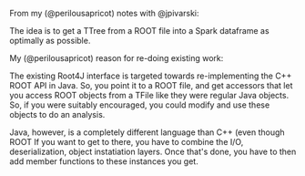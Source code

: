 From my (@perilousapricot) notes with @jpivarski:

The idea is to get a TTree from a ROOT file into a Spark dataframe as optimally
as possible.

My (@perilousapricot) reason for re-doing existing work:

The existing Root4J interface is targeted towards re-implementing the C++ ROOT
API in Java. So, you point it to a ROOT file, and get accessors that let you 
access ROOT objects from a TFile like they were regular Java objects. So, if you were
suitably encouraged, you could modify and use these objects to do an analysis.

Java, however, is a completely different language than C++ (even though ROOT If
you want to get to there, you have to combine the I/O, deserialization, object
instatiation layers.  Once that's done, you have to then add member functions
to these instances you get.


